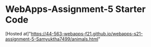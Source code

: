 # WebApps-Assignment-5 Starter Code
[Hosted at]"https://44-563-webapps-f21.github.io/webapps-s21-assignment-5-Samyuktha7499/animals.html"
